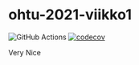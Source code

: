 # ohtu-2021-viikko1

![GitHub Actions](https://github.com/VoxBorealis/ohtu-2021-viikko1/workflows/CI/badge.svg)
[![codecov](https://codecov.io/gh/VoxBorealis/ohtu-2021-viikko1/branch/main/graph/badge.svg?token=3BQ0YTM4E0)](https://codecov.io/gh/VoxBorealis/ohtu-2021-viikko1)

Very Nice
